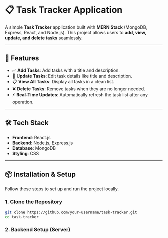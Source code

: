 # 📋 Task Tracker Application

A simple **Task Tracker** application built with **MERN Stack** (MongoDB, Express, React, and Node.js). This project allows users to **add, view, update, and delete tasks** seamlessly.

---

## 🚀 Features

- ✅ **Add Tasks**: Add tasks with a title and description.
- 📝 **Update Tasks**: Edit task details like title and description.
- 📋 **View All Tasks**: Display all tasks in a clean list.
- ❌ **Delete Tasks**: Remove tasks when they are no longer needed.
- ⚡ **Real-Time Updates**: Automatically refresh the task list after any operation.

---

## 🛠️ Tech Stack

- **Frontend**: React.js
- **Backend**: Node.js, Express.js
- **Database**: MongoDB
- **Styling**: CSS

---

## 📦 Installation & Setup

Follow these steps to set up and run the project locally.

### 1. **Clone the Repository**

```bash
git clone https://github.com/your-username/task-tracker.git
cd task-tracker
```

### **2. Backend Setup (Server)**
